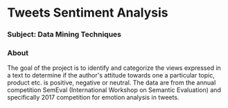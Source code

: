 # Tweets Sentiment Analysis

### Subject: Data Mining Techniques

### About
The goal of the project is to identify and categorize the views expressed in a
text to determine if the author's attitude towards one
a particular topic, product etc. is positive, negative or neutral.
The data are from the annual competition
SemEval (International Workshop on Semantic Evaluation) and specifically
2017 competition for emotion analysis in tweets.

